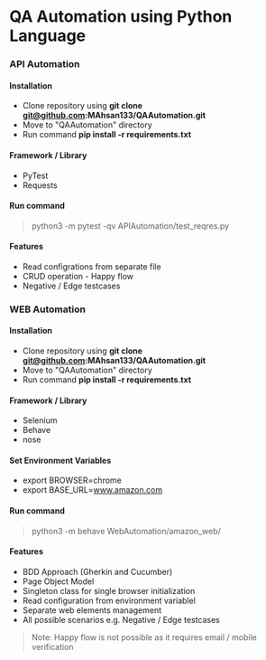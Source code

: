 # QA Automation using Python Language

### API Automation

#### Installation
- Clone repository using **git clone git@github.com:MAhsan133/QAAutomation.git**
- Move to "QAAutomation" directory
- Run command **pip install -r requirements.txt**
#### Framework / Library
- PyTest
- Requests

#### Run command
> python3 -m pytest -qv APIAutomation/test_reqres.py

#### Features

- Read configrations from separate file
- CRUD operation - Happy flow
- Negative / Edge testcases 


### WEB Automation

#### Installation
- Clone repository using **git clone git@github.com:MAhsan133/QAAutomation.git**
- Move to "QAAutomation" directory
- Run command **pip install -r requirements.txt**
#### Framework / Library
- Selenium
- Behave
- nose

#### Set Environment Variables
- export BROWSER=chrome
- export BASE_URL=www.amazon.com

#### Run command
> python3 -m behave WebAutomation/amazon_web/

#### Features
- BDD Approach (Gherkin and Cucumber)
- Page Object Model
- Singleton class for single browser initialization 
- Read configuration from environment variablel
- Separate web elements management
- All possible scenarios e.g. Negative / Edge testcases 

> Note: Happy flow is not possible as it requires email / mobile verification